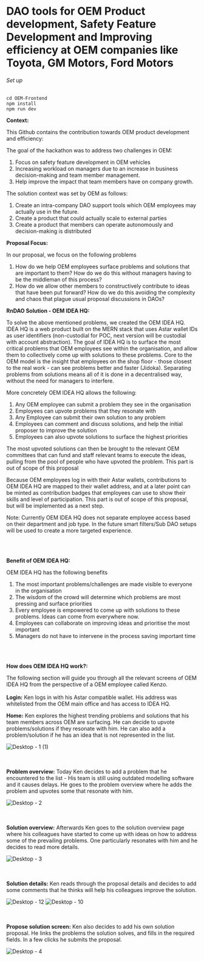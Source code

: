 # DAO tools for OEM Product development, Safety Feature Development and Improving efficiency at OEM companies like Toyota, GM Motors, Ford Motors

###### Set up

```
cd OEM-Frontend 
npm install
npm run dev

```
**Context:**

This Github contains the contribution towards OEM product development and efficiency:

The goal of the hackathon was to address two challenges in OEM:
1. Focus on safety feature development in OEM vehicles
1. Increasing workload on managers due to an increase in business decision-making and team member management.
2. Help improve the impact that team members have on company growth.

The solution context was set by OEM as follows:
1. Create an intra-company DAO support tools which OEM employees may actually use in the future.
2. Create a product that could actually scale to external parties
3. Create a product that members can operate autonomously and decision-making is distributed  


**Proposal Focus:**

In our proposal, we focus on the following problems
1. How do we help OEM employees surface problems and solutions that are important to them? How do we do this without managers having to be the middleman of this process?
2. How do we allow other members to constructively contribute to ideas that have been put forward? How do we do this avoiding the complexity and chaos that plague usual proposal discussions in DAOs?


**RnDAO Solution - OEM IDEA HQ:**

To solve the above mentioned problems, we created the OEM IDEA HQ. IDEA HQ is a web product built on the MERN stack that uses Astar wallet IDs as user identifiers (non-custodial for POC, next version will be custodial with account abstraction). The goal of IDEA HQ is to surface the most critical problems that OEM employees see within the organisation, and allow them to collectively come up with solutions to these problems. Core to the OEM model is the insight that employees on the shop floor - those closest to the real work - can see problems better and faster (Jidoka). Separating problems from solutions means all of it is done in a decentralised way, without the need for managers to interfere. 

More concretely OEM IDEA HQ allows the following:

1. Any OEM employee can submit a problem they see in the organisation
2. Employees can upvote problems that they resonate with
3. Any Employee can submit their own solution to any problem
4. Employees can comment and discuss solutions, and help the initial proposer to improve the solution
5. Employees can also upvote solutions to surface the highest priorities

The most upvoted solutions can then be brought to the relevant OEM committees that can fund and staff relevant teams to execute the ideas, pulling from the pool of people who have upvoted the problem. This part is out of scope of this proposal

Because OEM employees log in with their Astar wallets, contributions to OEM IDEA HQ are mapped to their wallet address, and at a later point can be minted as contribution badges that employees can use to show their skills and level of participation. This part is out of scope of this proposal, but will be implemented as a next step.

Note: Currently OEM IDEA HQ does not separate employee access based on their department and job type. In the future smart filters/Sub DAO setups will be used to create a more targeted experience.

<br/><br/>

**Benefit of OEM IDEA HQ:**

OEM IDEA HQ has the following benefits
1. The most important problems/challenges are made visible to everyone in the organisation
2. The wisdom of the crowd will determine which problems are most pressing and surface priorities
3. Every employee is empowered to come up with solutions to these problems. Ideas can come from everywhere now.
4. Employees can collaborate on improving ideas and prioritise the most important
5. Managers do not have to intervene in the process saving important time

<br/><br/>

**How does OEM IDEA HQ work?:**

The following section will guide you through all the relevant screens of OEM IDEA HQ from the perspective of a OEM employee called Kenzo.
<br/><br/>
**Login:**
Ken logs in with his Astar compatible wallet. His address was whitelisted from the OEM main office and has access to IDEA HQ.

**Home:**
Ken explores the highest trending problems and solutions that his team members across OEM are surfacing. He can decide to upvote problems/solutions if they resonate with him. He can also add a problem/solution if he has an idea that is not represented in the list.

![Desktop - 1 (1)](https://user-images.githubusercontent.com/125877341/225916631-a0d1dc61-fde1-4cda-9c03-53ce1d517268.png)

<br/><br/>
**Problem overview:**
Today Ken decides to add a problem that he encountered to the list - His team is still using outdated modelling software and it causes delays. He goes to the problem overview where he adds the problem and upvotes some that resonate with him.

![Desktop - 2](https://user-images.githubusercontent.com/125877341/225916556-7c7794be-4600-4f97-8859-b2ab4111d14d.png)

<br/><br/>
**Solution overview:**
Afterwards Ken goes to the solution overview page where his colleagues have started to come up with ideas on how to address some of the prevailing problems. One particularly resonates with him and he decides to read more details.

![Desktop - 3](https://user-images.githubusercontent.com/125877341/225916492-fc0dfd6f-d46f-4db2-ae02-31cc1ce96a9f.png)


<br/><br/>
**Solution details:**
Ken reads through the proposal details and decides to add some comments that he thinks will help his colleagues improve the solution.

![Desktop - 12](https://user-images.githubusercontent.com/125877341/225916313-fb7177ae-eb83-4f3a-a110-e663e5bfb059.png)
![Desktop - 10](https://user-images.githubusercontent.com/125877341/225916375-abd0679d-2aca-4477-9a68-0abec25aeaae.png)

<br/><br/>
**Propose solution screen:**
Ken also decides to add his own solution proposal. He links the problems the solution solves, and fills in the required fields. In a few clicks he submits the proposal.

![Desktop - 4](https://user-images.githubusercontent.com/125877341/225916418-9c93c84d-176a-44b7-b70f-90c4c4a717d2.png)


